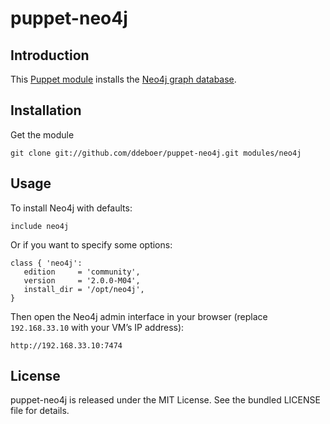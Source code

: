 puppet-neo4j
============

Introduction
------------

This [Puppet module](https://puppetlabs.com/) installs the [Neo4j graph database](http://www.neo4j.org/).

Installation
------------

Get the module

    git clone git://github.com/ddeboer/puppet-neo4j.git modules/neo4j

Usage
-----

To install Neo4j with defaults:

    include neo4j

Or if you want to specify some options:

    class { 'neo4j':
       edition     = 'community',
       version     = '2.0.0-M04',
       install_dir = '/opt/neo4j',
    }

Then open the Neo4j admin interface in your browser (replace `192.168.33.10` with your VM’s IP address):

    http://192.168.33.10:7474

License
-------

puppet-neo4j is released under the MIT License. See the bundled LICENSE file
for details.
